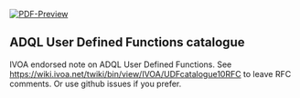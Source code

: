 [![PDF-Preview](https://img.shields.io/badge/Preview-PDF-blue)](../../releases/download/auto-pdf-preview/udf-catalogue-draft.pdf)

## ADQL User Defined Functions catalogue

IVOA endorsed note on ADQL User Defined Functions.  See https://wiki.ivoa.net/twiki/bin/view/IVOA/UDFcatalogue10RFC to leave RFC comments.  Or use github issues if you prefer.
